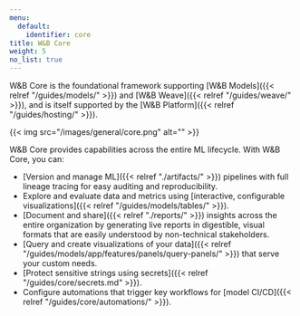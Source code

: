 ```yaml
---
menu:
  default:
    identifier: core
title: W&B Core
weight: 5
no_list: true
---
```


W&B Core is the foundational framework supporting [W&B Models]({{< relref "/guides/models/" >}}) and [W&B Weave]({{< relref "/guides/weave/" >}}), and is itself supported by the [W&B Platform]({{< relref "/guides/hosting/" >}}). 

{{< img src="/images/general/core.png" alt="" >}}

W&B Core provides capabilities across the entire ML lifecycle. With W&B Core, you can:

- [Version and manage ML]({{< relref "./artifacts/" >}}) pipelines with full lineage tracing for easy auditing and reproducibility.
- Explore and evaluate data and metrics using [interactive, configurable visualizations]({{< relref "/guides/models/tables/" >}}).
- [Document and share]({{< relref "./reports/" >}}) insights across the entire organization by generating live reports in digestible, visual formats that are easily understood by non-technical stakeholders.
- [Query and create visualizations of your data]({{< relref "/guides/models/app/features/panels/query-panels/" >}}) that serve your custom needs.
- [Protect sensitive strings using secrets]({{< relref "/guides/core/secrets.md" >}}).
- Configure automations that trigger key workflows for [model CI/CD]({{< relref "/guides/core/automations/" >}}).

